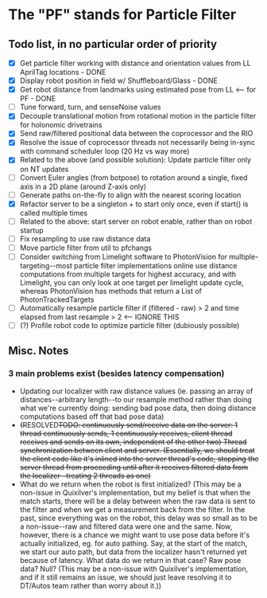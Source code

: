 # The "PF" stands for Particle Filter

## Todo list, in no particular order of priority

- [x] Get particle filter working with distance and orientation values from LL AprilTag locations - DONE
- [x] Display robot position in field w/ Shuffleboard/Glass - DONE
- [x] Get robot distance from landmarks using estimated pose from LL <-- for PF - DONE
- [ ] Tune forward, turn, and senseNoise values
- [X] Decouple translational motion from rotational motion in the particle filter for holonomic drivetrains
- [X] Send raw/filtered positional data between the coprocessor and the RIO
- [X] Resolve the issue of coprocessor threads not necessarily being in-sync with command scheduler loop (20 Hz vs way more)
- [X] Related to the above (and possible solution): Update particle filter only on NT updates
- [ ] Convert Euler angles (from botpose) to rotation around a single, fixed axis in a 2D plane (around Z-axis only)
- [ ] Generate paths on-the-fly to align with the nearest scoring location
- [X] Refactor server to be a singleton + to start only once, even if start() is called multiple times
- [ ] Related to the above: start server on robot enable, rather than on robot startup
- [ ] Fix resampling to use raw distance data
- [ ] Move particle filter from util to pfchangs
- [ ] Consider switching from Limelight software to PhotonVision for multiple-targeting--most particle filter implementations online use distance computations from multiple targets for highest accuracy, and with Limelight, you can only look at one target per limelight update cycle, whereas PhotonVision has methods that return a List of PhotonTrackedTargets
- [ ] Automatically resample particle filter if (filtered - raw) > 2 and time elapsed from last resample > 2 <-- IGNORE THIS
- [ ] (?) Profile robot code to optimize particle filter (dubiously possible)

## Misc. Notes

### 3 main problems exist (besides latency compensation)

* Updating our localizer with raw distance values (ie. passing an array of distances--arbitrary length--to our resample method rather than doing what we're currently doing: sending bad pose data, then doing distance computations based off that bad pose data)
* ~~(~~RESOLVED~~TODO: continuously send/receive data on the server: 1 thread continuously sends, 1 continuously receives, client thread receives and sends on its own, independent of the other two) Thread synchronization between client and server. (Essentially, we should treat the client code like it's inlined into the server thread's code, stopping the server thread from proceeding until after it receives filtered data from the localizer--treating 2 threads as one)~~
* What do we return when the robot is first initialized? (This may be a non-issue in Quixilver's implementation, but my belief is that when the match starts, there will be a delay between when the raw data is sent to the filter and when we get a measurement back from the filter. In the past, since everything was on the robot, this delay was so small as to be a non-issue--raw and filtered data were one and the same. Now, however, there is a chance we might want to use pose data before it's actually initialized, eg. for auto pathing. Say, at the start of the match, we start our auto path, but data from the localizer hasn't returned yet because of latency. What data do we return in that case? Raw pose data? Null? (This may be a non-issue with Quixilver's implementation, and if it still remains an issue, we should just leave resolving it to DT/Autos team rather than worry about it.))

